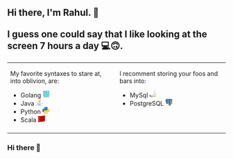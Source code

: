 ## Hi there, I'm Rahul. 👋<br/><br/>I guess one could say that I like looking at the screen 7 hours a day 💻🙃.

<table><tr><td valign="top" width="50%">

My favorite syntaxes to stare at, into oblivion, are:

- Golang <img src="https://github.com/rahulkhairwar/rahulkhairwar/blob/master/images/go-seeklogo.com.svg" alt="Logo for Golang" width="16px" height="16px">
- Java <img src="https://github.com/rahulkhairwar/rahulkhairwar/blob/master/images/java-seeklogo.com.svg" alt="Logo for Java" width="16px" height="16px">
- Python <img src="https://github.com/rahulkhairwar/rahulkhairwar/blob/master/images/Python_logo_icon.png" alt="Logo for Python" width="16px" height="16px">
- Scala <img src="https://github.com/rahulkhairwar/rahulkhairwar/blob/master/images/scala-seeklogo.com.svg" alt="Logo for Scala" width="16px" height="16px">

</td><td valign="top" width="50%">

I recomment storing your foos and bars into:

- MySql <img src="https://github.com/rahulkhairwar/rahulkhairwar/blob/master/images/mysql-official.svg" alt="Logo for MySql" width="16px" height="16px">
- PostgreSQL <img src="https://github.com/rahulkhairwar/rahulkhairwar/blob/master/images/postgresql-icon.svg" alt="Logo for PostgreSQL" width="16px" height="16px">


<!-- Other places to find me:-->

<!-- - <a href=""><img src="" alt="Logo for twitter" width="16px" height="16px"></a> -->
<!-- - <a href=""><img src="" alt="Logo for codepen" width="16px" height="16px"></a> -->
<!-- - <a href=""><img src="" alt="Logo for freecodecamp" width="16px" height="16px"></a> -->

</td></tr><tr><td colspan="2" valign="top" width="50%">

<!-- Here's what I have been up to on [Exercism.io](https://exercism.io)&#58; -->


</td></tr></table>


### Hi there 👋

<!--
**rahulkhairwar/rahulkhairwar** is a ✨ _special_ ✨ repository because its `README.md` (this file) appears on your GitHub profile.

Here are some ideas to get you started:

- 🔭 I’m currently working on ...
- 🌱 I’m currently learning ...
- 👯 I’m looking to collaborate on ...
- 🤔 I’m looking for help with ...
- 💬 Ask me about ...
- 📫 How to reach me: ...
- 😄 Pronouns: ...
- ⚡ Fun fact: ...
-->
